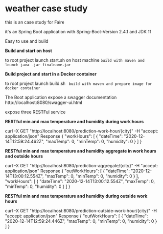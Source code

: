 # weather case study
this is an case study for Faire 

it's an Spring Boot application with Spring-Boot-Version 2.4.1 and JDK 11

Easy to use and build


**Build and start on host**

to root project launch start.sh on host machine `build with maven and lounch java -jar finalname.jar `

**Build project and start in a Docker container**

to root project launch build.sh `` build with maven and prepare image for docker container``


The Boot application expose a swagger documentation http://localhost:8080/swagger-ui.html

expose three RESTFul service

**RESTful min and max temperature and humidity during work hours**

curl -X GET "http://localhost:8080/prediction-work-hour/{city}" -H  "accept: application/json"
Response
{
    "workHours": [
    {
    "dateTime": "2020-12-14T12:59:24.462Z",
    "maxTemp": 0,
    "minTemp": 0,
    "humidity": 0
    }
    ]
}

**RESTful min and max temperature and humidity aggregate in work hours and outside hours**

curl -X GET "http://localhost:8080/prediction-aggregate/{city}" -H  "accept: application/json"
Response
{
"outWorkHours": [
{
"dateTime": "2020-12-14T13:00:12.554Z",
"maxTemp": 0,
"minTemp": 0,
"humidity": 0
}
],
"workHours": [
{
"dateTime": "2020-12-14T13:00:12.554Z",
"maxTemp": 0,
"minTemp": 0,
"humidity": 0
}
]
}

**RESTful min and max temperature and humidity during outside work hours**

curl -X GET "http://localhost:8080/prediction-outside-work-hour/{city}" -H  "accept: application/json"
Response
{
"outWorkHours": [
{
"dateTime": "2020-12-14T12:59:24.446Z",
"maxTemp": 0,
"minTemp": 0,
"humidity": 0
}
]
}

